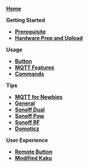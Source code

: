 [**Home**]() 

**Getting Started**
- [**Prerequisite**](Prerequisite)
- [**Hardware Prep and Upload**](Hardware-and-Upload)

**Usage**
- [**Button**](Button-usage)
- [**MQTT Features**](MQTT-Features)
- [**Commands**](Commands)

**Tips**
- [**MQTT for Newbies**](MQTT-for-Newbies)
- [**General**](Tips)
- [**Sonoff Dual**](Sonoff-Dual)
- [**Sonoff Pow**](Sonoff-Pow)
- [**Sonoff RF**](Sonoff-RF)
- [**Domoticz**](Domoticz)

**User Experience**
- [**Remote Button**](Control-a-Sonoff-using-a-remote-button)
- [**Modified Kaku**](Modify-KaKu-to-WKaKu-Power-Socket)
